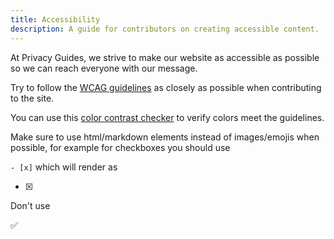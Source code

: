 ```yaml
---
title: Accessibility
description: A guide for contributors on creating accessible content.
---
```


At Privacy Guides, we strive to make our website as accessible as possible so we can reach everyone with our message.

Try to follow the [WCAG guidelines](https://www.wcag.com) as closely as possible when contributing to the site.

You can use this [color contrast checker](https://webaim.org/resources/contrastchecker/) to verify colors meet the guidelines.

Make sure to use html/markdown elements instead of images/emojis when possible, for example for checkboxes you should use

`- [x]` which will render as

- [x] 


Don't use

:white_check_mark: